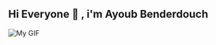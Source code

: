 ## Hi Everyone 👋 , i'm Ayoub Benderdouch 

![My GIF](https://user-images.githubusercontent.com/74038190/225813708-98b745f2-7d22-48cf-9150-083f1b00d6c9.gif)
